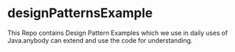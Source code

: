 # designPatternsExample
This Repo contains Design Pattern Examples which we use in daily uses of Java.anybody can extend and use the code for understanding.
